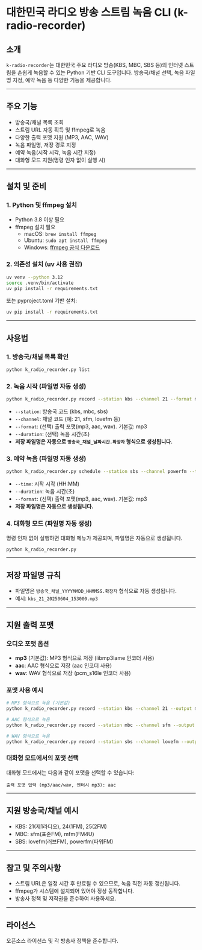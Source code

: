 # 대한민국 라디오 방송 스트림 녹음 CLI (k-radio-recorder)

## 소개

`k-radio-recorder`는 대한민국 주요 라디오 방송(KBS, MBC, SBS 등)의 인터넷 스트림을 손쉽게 녹음할 수 있는 Python 기반 CLI 도구입니다. 방송국/채널 선택, 녹음 파일명 지정, 예약 녹음 등 다양한 기능을 제공합니다.

---

## 주요 기능
- 방송국/채널 목록 조회
- 스트림 URL 자동 획득 및 ffmpeg로 녹음
- 다양한 출력 포맷 지원 (MP3, AAC, WAV)
- 녹음 파일명, 저장 경로 지정
- 예약 녹음(시작 시각, 녹음 시간 지정)
- 대화형 모드 지원(명령 인자 없이 실행 시)

---

## 설치 및 준비

### 1. Python 및 ffmpeg 설치
- Python 3.8 이상 필요
- ffmpeg 설치 필요
  - macOS: `brew install ffmpeg`
  - Ubuntu: `sudo apt install ffmpeg`
  - Windows: [ffmpeg 공식 다운로드](https://ffmpeg.org/download.html)

### 2. 의존성 설치 (uv 사용 권장)
```sh
uv venv --python 3.12
source .venv/bin/activate
uv pip install -r requirements.txt
```
또는 pyproject.toml 기반 설치:
```sh
uv pip install -r requirements.txt
```

---

## 사용법

### 1. 방송국/채널 목록 확인
```sh
python k_radio_recorder.py list
```

### 2. 녹음 시작 (파일명 자동 생성)
```sh
python k_radio_recorder.py record --station kbs --channel 21 --format mp3
```
- `--station`: 방송국 코드 (kbs, mbc, sbs)
- `--channel`: 채널 코드 (예: 21, sfm, lovefm 등)
- `--format`: (선택) 출력 포맷(mp3, aac, wav). 기본값: mp3
- `--duration`: (선택) 녹음 시간(초)
- **저장 파일명은 자동으로 `방송국_채널_날짜시간.확장자` 형식으로 생성됩니다.**

### 3. 예약 녹음 (파일명 자동 생성)
```sh
python k_radio_recorder.py schedule --station sbs --channel powerfm --time 08:00 --duration 3600 --format aac
```
- `--time`: 시작 시각 (HH:MM)
- `--duration`: 녹음 시간(초)
- `--format`: (선택) 출력 포맷(mp3, aac, wav). 기본값: mp3
- **저장 파일명은 자동으로 생성됩니다.**

### 4. 대화형 모드 (파일명 자동 생성)
명령 인자 없이 실행하면 대화형 메뉴가 제공되며, 파일명은 자동으로 생성됩니다.
```sh
python k_radio_recorder.py
```

---

## 저장 파일명 규칙
- 파일명은 `방송국_채널_YYYYMMDD_HHMMSS.확장자` 형식으로 자동 생성됩니다.
- 예시: `kbs_21_20250604_153000.mp3`

---

## 지원 출력 포맷

### 오디오 포맷 옵션
- **mp3** (기본값): MP3 형식으로 저장 (libmp3lame 인코더 사용)
- **aac**: AAC 형식으로 저장 (aac 인코더 사용)  
- **wav**: WAV 형식으로 저장 (pcm_s16le 인코더 사용)

### 포맷 사용 예시
```sh
# MP3 형식으로 녹음 (기본값)
python k_radio_recorder.py record --station kbs --channel 21 --output myradio.mp3

# AAC 형식으로 녹음
python k_radio_recorder.py record --station mbc --channel sfm --output myradio.aac --format aac

# WAV 형식으로 녹음
python k_radio_recorder.py record --station sbs --channel lovefm --output myradio.wav --format wav
```

### 대화형 모드에서의 포맷 선택
대화형 모드에서는 다음과 같이 포맷을 선택할 수 있습니다:
```
출력 포맷 입력 (mp3/aac/wav, 엔터시 mp3): aac
```

---

## 지원 방송국/채널 예시
- KBS: 21(제1라디오), 24(1FM), 25(2FM)
- MBC: sfm(표준FM), mfm(FM4U)
- SBS: lovefm(러브FM), powerfm(파워FM)

---

## 참고 및 주의사항
- 스트림 URL은 일정 시간 후 만료될 수 있으므로, 녹음 직전 자동 갱신됩니다.
- ffmpeg가 시스템에 설치되어 있어야 정상 동작합니다.
- 방송사 정책 및 저작권을 준수하여 사용하세요.

---

## 라이선스
오픈소스 라이선스 및 각 방송사 정책을 준수합니다.

